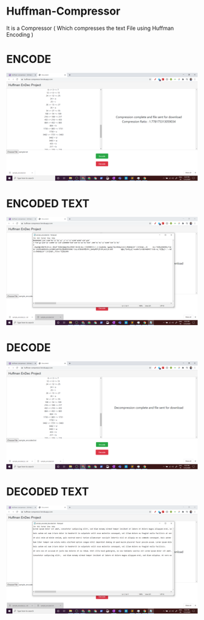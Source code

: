 # Huffman-Compressor
It is a Compressor ( Which compresses the text File using Huffman Encoding )

# ENCODE
![](encode.png)

# ENCODED TEXT
![](encoded_text.png)

# DECODE
![](decode.png)

# DECODED TEXT
![](decoded_text.png)


